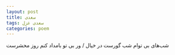 ```yaml
---
layout: post
title: سعدی
tags: سعدی غزل
categories: poem
---
```


شب‌های بی توام شب گورست در خیال / ور بی تو بامداد کنم روز محشرست
